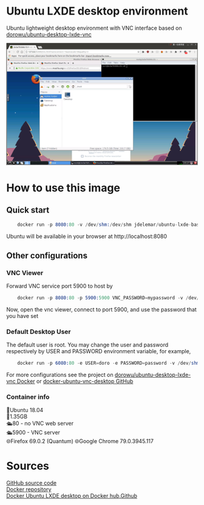 # Ubuntu LXDE desktop environment
Ubuntu lightweight desktop environment with VNC interface based on [dorowu/ubuntu-desktop-lxde-vnc](https://hub.docker.com/r/dorowu/ubuntu-desktop-lxde-vnc/)  
  
![lxde-desktop](https://github.com/JDelemar/dockerfiles/blob/master/ubuntu-lxde-base/screenshots/lxde.png)

# How to use this image
## Quick start
```s
    docker run -p 8080:80 -v /dev/shm:/dev/shm jdelemar/ubuntu-lxde-base
```

Ubuntu will be available in your browser at http://localhost:8080

## Other configurations
### VNC Viewer
Forward VNC service port 5900 to host by  
```s
    docker run -p 8080:80 -p 5900:5900 VNC_PASSWORD=mypassword -v /dev/shm:/dev/shm jdelemar/ubuntu-lxde-base
```

Now, open the vnc viewer, connect to port 5900, and use the password that you have set

### Default Desktop User
The default user is root. You may change the user and password respectively by USER and PASSWORD environment variable, for example,  
```s
    docker run -p 6080:80 -e USER=doro -e PASSWORD=password -v /dev/shm:/dev/shm jdelemar/ubuntu-lxde-base
```

For more configurations see the project on [dorowu/ubuntu-desktop-lxde-vnc Docker](https://hub.docker.com/r/dorowu/ubuntu-desktop-lxde-vnc) or [docker-ubuntu-vnc-desktop GitHub](https://github.com/fcwu/docker-ubuntu-vnc-desktop)

### Container info
🐧Ubuntu 18.04  
📏1.35GB  
🛳80 - no VNC web server  
🛳5900 - VNC server  
🌐Firefox 69.0.2 (Quantum)
🌐Google Chrome 79.0.3945.117

# Sources
[GitHub source code](https://github.com/JDelemar/dockerfiles/tree/master/ubuntu-lxde-base)  
[Docker repository](https://hub.docker.com/repository/docker/jdelemar/ubuntu-lxde-base)  
[Docker Ubuntu LXDE desktop on Docker hub](https://hub.docker.com/r/dorowu/ubuntu-desktop-lxde-vnc/),[Github](https://github.com/fcwu/docker-ubuntu-vnc-desktop)
